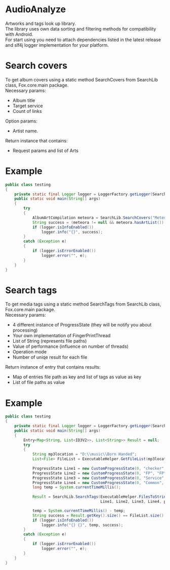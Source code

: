 # AudioAnalyze
Artworks and tags look up library.<br>
The library uses own data sorting and filtering methods for compatibility with Android.<br>
For start using you need to attach dependencies listed in the latest release and slf4j logger implementation for your platform.

# Search covers
To get album covers using a static method SearchCovers from SearchLib class, Fox.core.main package.<br>
Necessary params:
- Album title
- Target service
- Count of links<br>

Option params:
- Artist name.

Return instance that contains:
- Request params and list of Arts

# Example
```java
public class testing
{
    private static final Logger logger = LoggerFactory.getLogger(SearchLib.class);
    public static void main(String[] args)
    {
        try
        {
            AlbumArtCompilation meteora = SearchLib.SearchCovers("Meteora", null, target.MusicBrainz, 5);
            String success = (meteora != null && meteora.hasArtList()) ? "good" : "bad";
            if (logger.isInfoEnabled())
                logger.info("{}", success);
        }
        catch (Exception e)
        {
            if (logger.isErrorEnabled())
                logger.error("", e);
        }
    }
}
```
# Search tags
To get media tags using a static method SearchTags from SearchLib class, Fox.core.main package.<br>
Necessary params:
- 4 different instance of ProgressState (they will be notify you about processing)
- Your own implementation of FingerPrintThread
- List of String (represents file paths)
- Value of performance (influence on number of threads)
- Operation mode
- Number of uniqe result for each file

Return instance of entry that contains results:
- Map of entries file path as key and list of tags as value as key
- List of file paths as value

# Example
```java
public class testing
{
    private static final Logger logger = LoggerFactory.getLogger(SearchLib.class);
    public static void main(String[] args)
    {
        Entry<Map<String, List<ID3V2>>, List<String>> Result = null;
        try
        {
            String mp3location = "D:\\music\\Born Handed";
            List<File> FileList = ExecutableHelper.GetFileList(mp3location, new Mp3Filter());
            
            ProgressState Line1 = new CustomProgressState(0, "checker", "checker");
            ProgressState Line2 = new CustomProgressState(0, "FP", "FP");
            ProgressState Line3 = new CustomProgressState(0, "Service", "Service");
            ProgressState Line4 = new CustomProgressState(0, "Common", "Common");
            long temp = System.currentTimeMillis();
            
            Result = SearchLib.SearchTags(ExecutableHelper.FilesToStrings(FileList), new WindowsFPcalc(),
                                          Line1, Line2, Line3, Line4, performance.MAX, true, 5);

            temp = System.currentTimeMillis() - temp;
            String success = Result.getKey().size() == FileList.size() ? "good" : "bad";
            if (logger.isInfoEnabled())
                logger.info("{} {}", temp, success);
        }
        catch (Exception e)
        {
            if (logger.isErrorEnabled())
                logger.error("", e);
        }
    }
}
```
